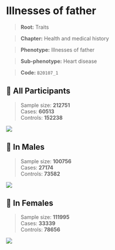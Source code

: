 # Illnesses of father
> **Root:** Traits  

> **Chapter:** Health and medical history  

> **Phenotype:** Illnesses of father  

> **Sub-phenotype:** Heart disease  

> **Code:** `B20107_1`

## 🧪 All Participants  
> Sample size: **212751**  
> Cases: **60513**  
> Controls: **152238**
<img src="/Traits/Figures/ALL/B20107_1.png"/>
<CsvTable src="/Traits/Data/ALL/LG_B20107_1.csv" label="🔍 View full results" />

## 👨 In Males  
> Sample size: **100756**  
> Cases: **27174**  
> Controls: **73582**
<img src="/Traits/Figures/Male/B20107_1.png"/>
<CsvTable src="/Traits/Data/Male/LG_B20107_1.csv" label="🔍 View full results" />

## 👩 In Females  
> Sample size: **111995**  
> Cases: **33339**  
> Controls: **78656**
<img src="/Traits/Figures/Female/B20107_1.png"/>
<CsvTable src="/Traits/Data/Female/LG_B20107_1.csv" label="🔍 View full results" />
